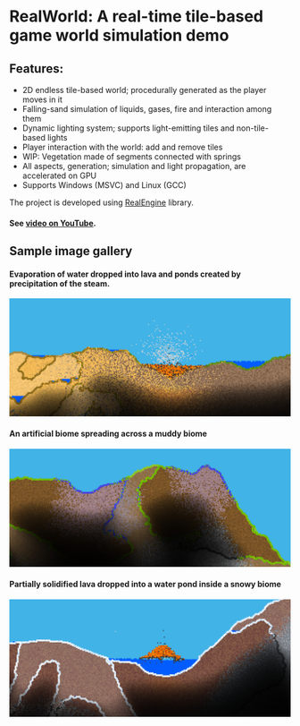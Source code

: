 # RealWorld: A real-time tile-based game world simulation demo

## Features:
- 2D endless tile-based world; procedurally generated as the player moves in it
- Falling-sand simulation of liquids, gases, fire and interaction among them
- Dynamic lighting system; supports light-emitting tiles and non-tile-based lights
- Player interaction with the world: add and remove tiles
- WIP: Vegetation made of segments connected with springs
- All aspects, generation; simulation and light propagation, are accelerated on GPU
- Supports Windows (MSVC) and Linux (GCC)

The project is developed using [RealEngine](https://github.com/ZADNE/RealEngine) library.

#### See [video on YouTube](https://youtu.be/XPsG03OpFHg).

## Sample image gallery

#### Evaporation of water dropped into lava and ponds created by precipitation of the steam.

![Evaporation](readme_img/evaporation.png)

#### An artificial biome spreading across a muddy biome

![Hallow](readme_img/hallow.png)

#### Partially solidified lava dropped into a water pond inside a snowy biome

![Solidification](readme_img/solidification.png)
